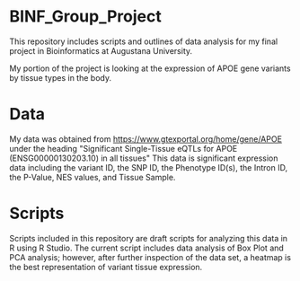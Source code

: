 # BINF_Group_Project

This repository includes scripts and outlines of data analysis for my final project in Bioinformatics at Augustana University.

My portion of the project is looking at the expression of APOE gene variants by tissue types in the body. 

# Data
My data was obtained from https://www.gtexportal.org/home/gene/APOE under the heading "Significant Single-Tissue eQTLs for APOE (ENSG00000130203.10) in all tissues"
This data is significant expression data including the variant ID, the SNP ID, the Phenotype ID(s), the Intron ID, the P-Value, NES values, and Tissue Sample. 

# Scripts
Scripts included in this repository are draft scripts for analyzing this data in R using R Studio.
The current script includes data analysis of Box Plot and PCA analysis; however, after further inspection of the data set, a heatmap is the best representation of variant tissue expression.

